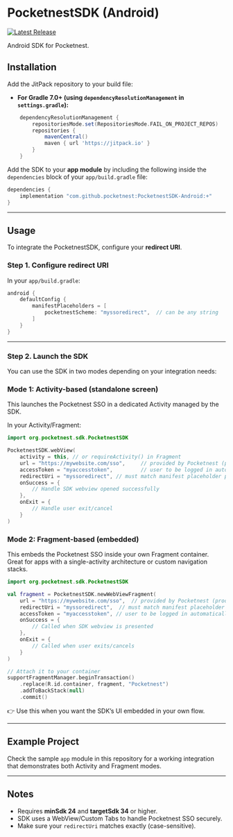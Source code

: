 # PocketnestSDK (Android)

[![Latest Release](https://img.shields.io/github/v/release/pocketnest/PocketnestSDK-Android?sort=semver)](https://github.com/pocketnest/PocketnestSDK-Android/releases)

Android SDK for Pocketnest.

## Installation

Add the JitPack repository to your build file:

- **For Gradle 7.0+ (using `dependencyResolutionManagement` in `settings.gradle`):**

```groovy
	dependencyResolutionManagement {
		repositoriesMode.set(RepositoriesMode.FAIL_ON_PROJECT_REPOS)
		repositories {
			mavenCentral()
			maven { url 'https://jitpack.io' }
		}
	}
``` 


Add the SDK to your **app module** by including the following inside the `dependencies` block of your `app/build.gradle` file:


```groovy
dependencies {
    implementation "com.github.pocketnest:PocketnestSDK-Android:+"
}
```

---

## Usage

To integrate the PocketnestSDK, configure your **redirect URI**.

### Step 1. Configure redirect URI


In your `app/build.gradle`:

```groovy
android {
    defaultConfig {
        manifestPlaceholders = [
            pocketnestScheme: "myssoredirect",  // can be any string
        ]
    }
}
```

---

### Step 2. Launch the SDK

You can use the SDK in two modes depending on your integration needs:

### Mode 1: Activity-based (standalone screen)

This launches the Pocketnest SSO in a dedicated Activity managed by the SDK.

In your Activity/Fragment:

```kotlin
import org.pocketnest.sdk.PocketnestSDK

PocketnestSDK.webView(
    activity = this, // or requireActivity() in Fragment
    url = "https://mywebsite.com/sso",     // provided by Pocketnest (prod or preprod)
    accessToken = "myaccesstoken",         // user to be logged in automatically (session)
    redirectUri = "myssoredirect", // must match manifest placeholder pocketnestScheme from step 1
    onSuccess = {
        // Handle SDK webview opened successfully
    },
    onExit = {
        // Handle user exit/cancel
    }
)
```

### Mode 2: Fragment-based (embedded)

This embeds the Pocketnest SSO inside your own Fragment container.
Great for apps with a single-activity architecture or custom navigation stacks.

```kotlin
import org.pocketnest.sdk.PocketnestSDK

val fragment = PocketnestSDK.newWebViewFragment(
    url = "https://mywebsite.com/sso",  // provided by Pocketnest (prod or preprod)
    redirectUri = "myssoredirect",  // must match manifest placeholder pocketnestScheme from step 1
    accessToken = "myaccesstoken", // user to be logged in automatically (session)
    onSuccess = { 
        // Called when SDK webview is presented
    },
    onExit = {
        // Called when user exits/cancels
    }
)

// Attach it to your container
supportFragmentManager.beginTransaction()
    .replace(R.id.container, fragment, "Pocketnest")
    .addToBackStack(null)
    .commit()
```

👉 Use this when you want the SDK’s UI embedded in your own flow.

---

## Example Project

Check the sample `app` module in this repository for a working integration that demonstrates both Activity and Fragment modes.

---

## Notes

- Requires **minSdk 24** and **targetSdk 34** or higher.  
- SDK uses a WebView/Custom Tabs to handle Pocketnest SSO securely.  
- Make sure your `redirectUri` matches exactly (case-sensitive).
